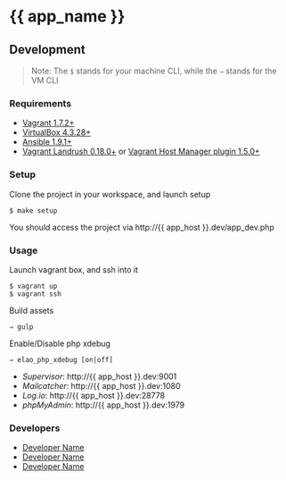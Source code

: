 # {{ app_name }}

## Development

> Note: The `$` stands for your machine CLI, while the `⇒` stands for the VM CLI

### Requirements

* [Vagrant 1.7.2+](http://www.vagrantup.com/downloads.html)
* [VirtualBox 4.3.28+](https://www.virtualbox.org/wiki/Downloads)
* [Ansible 1.9.1+](http://docs.ansible.com/intro_installation.html)
* [Vagrant Landrush 0.18.0+](https://github.com/phinze/landrush) or [Vagrant Host Manager plugin 1.5.0+](https://github.com/smdahlen/vagrant-hostmanager)

### Setup

Clone the project in your workspace, and launch setup

    $ make setup

You should access the project via http://{{ app_host }}.dev/app_dev.php

### Usage

Launch vagrant box, and ssh into it

    $ vagrant up
    $ vagrant ssh

Build assets

    ⇒ gulp

Enable/Disable php xdebug

    ⇒ elao_php_xdebug [on|off]

* *Supervisor*: http://{{ app_host }}.dev:9001
* *Mailcatcher*: http://{{ app_host }}.dev:1080
* *Log.io*: http://{{ app_host }}.dev:28778
* *phpMyAdmin*: http://{{ app_host }}.dev:1979

### Developers

* [Developer Name](mailto:developer@elao.com)
* [Developer Name](mailto:developer@elao.com)
* [Developer Name](mailto:developer@elao.com)
